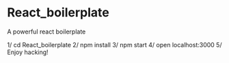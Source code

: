 # React_boilerplate
A powerful react boilerplate

1/ cd React_boilerplate
2/ npm install
3/ npm start
4/ open localhost:3000
5/ Enjoy hacking!
